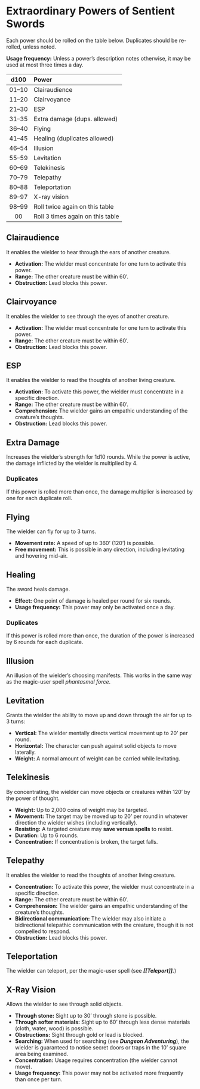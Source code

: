 # Extraordinary Powers of Sentient Swords

Each power should be rolled on the table below. Duplicates should be re-rolled, unless noted.

**Usage frequency:** Unless a power’s description notes otherwise, it may be used at most three times a day.

| d100  | Power                            |
| :---: | :------------------------------- |
| 01–10 | Clairaudience                    |
| 11–20 | Clairvoyance                     |
| 21–30 | ESP                              |
| 31–35 | Extra damage (dups. allowed)     |
| 36–40 | Flying                           |
| 41–45 | Healing (duplicates allowed)     |
| 46–54 | Illusion                         |
| 55–59 | Levitation                       |
| 60–69 | Telekinesis                      |
| 70–79 | Telepathy                        |
| 80–88 | Teleportation                    |
| 89–97 | X-ray vision                     |
| 98–99 | Roll twice again on this table   |
|  00   | Roll 3 times again on this table |

## Clairaudience

It enables the wielder to hear through the ears of another creature.

- **Activation:** The wielder must concentrate for one turn to activate this power.
- **Range:** The other creature must be within 60’.
- **Obstruction:** Lead blocks this power.

## Clairvoyance

It enables the wielder to see through the eyes of another creature.

- **Activation:** The wielder must concentrate for one turn to activate this power.
- **Range:** The other creature must be within 60’.
- **Obstruction:** Lead blocks this power.

## ESP

It enables the wielder to read the thoughts of another living creature.

- **Activation:** To activate this power, the wielder must concentrate in a specific direction.
- **Range:** The other creature must be within 60’.
- **Comprehension:** The wielder gains an empathic understanding of the creature’s thoughts.
- **Obstruction:** Lead blocks this power.

## Extra Damage

Increases the wielder’s strength for 1d10 rounds. While the power is active, the damage inflicted by the wielder is multiplied by 4.

### Duplicates

If this power is rolled more than once, the damage multiplier is increased by one for each duplicate roll.

## Flying

The wielder can fly for up to 3 turns.

- **Movement rate:** A speed of up to 360’ (120’) is possible.
- **Free movement:** This is possible in any direction, including levitating and hovering mid-air.

## Healing

The sword heals damage.

- **Effect:** One point of damage is healed per round for six rounds.
- **Usage frequency:** This power may only be activated once a day.

### Duplicates

If this power is rolled more than once, the duration of the power is increased by 6 rounds for each duplicate.

## Illusion

An illusion of the wielder’s choosing manifests. This works in the same way as the magic-user spell *phantasmal force*.

## Levitation

Grants the wielder the ability to move up and down through the air for up to 3 turns:

- **Vertical:** The wielder mentally directs vertical movement up to 20’ per round.
- **Horizontal:** The character can push against solid objects to move laterally.
- **Weight:** A normal amount of weight can be carried while levitating.

## Telekinesis

By concentrating, the wielder can move objects or creatures within 120’ by the power of thought.

- **Weight:** Up to 2,000 coins of weight may be targeted.
- **Movement:** The target may be moved up to 20’ per round in whatever direction the wielder wishes (including vertically).
- **Resisting:** A targeted creature may **save versus spells** to resist.
- **Duration:** Up to 6 rounds.
- **Concentration:** If concentration is broken, the target falls.

## Telepathy

It enables the wielder to read the thoughts of another living creature.

- **Concentration:** To activate this power, the wielder must concentrate in a specific direction.
- **Range:** The other creature must be within 60’.
- **Comprehension:** The wielder gains an empathic understanding of the creature’s thoughts.
- **Bidirectional communication:** The wielder may also initiate a bidirectional telepathic communication with the creature, though it is not compelled to respond.
- **Obstruction:** Lead blocks this power.

## Teleportation

The wielder can teleport, per the magic-user spell (see ***[[Teleport]].***)

## X-Ray Vision

Allows the wielder to see through solid objects.

- **Through stone:** Sight up to 30’ through stone is possible.
- **Through softer materials:** Sight up to 60’ through less dense materials (cloth, water, wood) is possible.
- **Obstructions:** Sight through gold or lead is blocked.
- **Searching:** When used for searching (see ***Dungeon Adventuring***), the wielder is guaranteed to notice secret doors or traps in the 10’ square area being examined.
- **Concentration:** Usage requires concentration (the wielder cannot move).
- **Usage frequency:** This power may not be activated more frequently than once per turn.